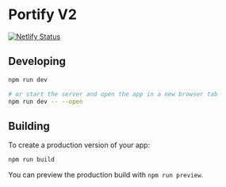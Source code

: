 # Portify V2

[![Netlify Status](https://api.netlify.com/api/v1/badges/653f33f6-833d-4d65-8b21-73a7c6c55dee/deploy-status)](https://app.netlify.com/sites/portify-v2/deploys)

## Developing

```bash
npm run dev

# or start the server and open the app in a new browser tab
npm run dev -- --open
```

## Building

To create a production version of your app:

```bash
npm run build
```

You can preview the production build with `npm run preview`.
